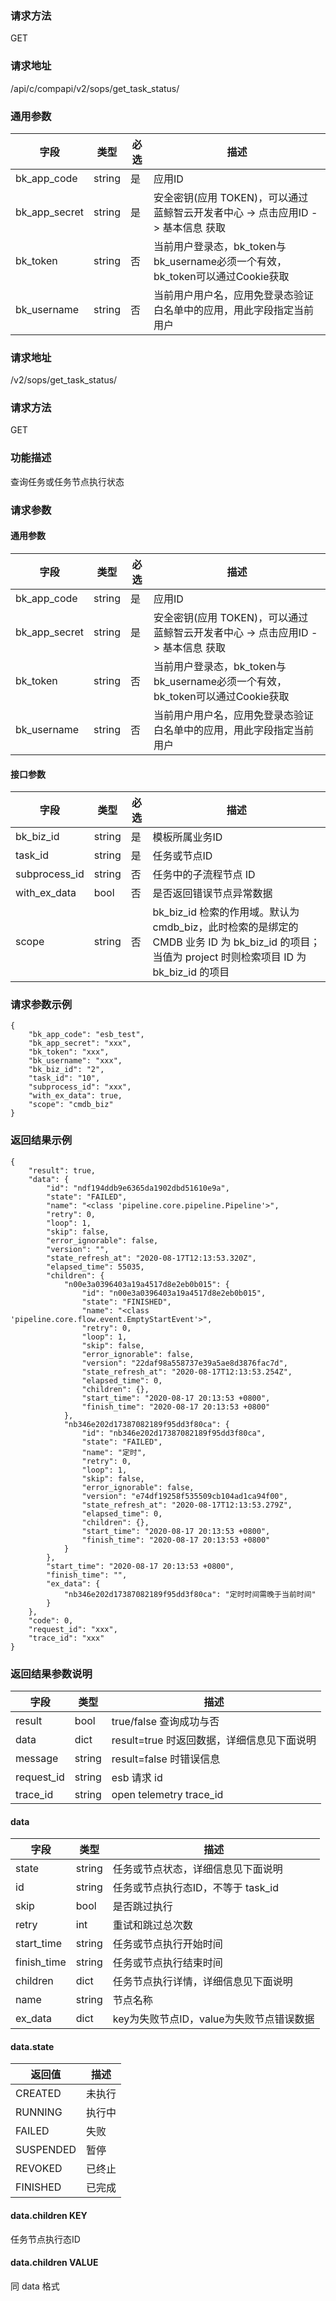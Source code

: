 
### 请求方法

GET


### 请求地址

/api/c/compapi/v2/sops/get_task_status/


### 通用参数

| 字段 | 类型 | 必选 |  描述 |
|-----------|------------|--------|------------|
| bk_app_code  |  string    | 是 | 应用ID     |
| bk_app_secret|  string    | 是 | 安全密钥(应用 TOKEN)，可以通过 蓝鲸智云开发者中心 -> 点击应用ID -> 基本信息 获取 |
| bk_token     |  string    | 否 | 当前用户登录态，bk_token与bk_username必须一个有效，bk_token可以通过Cookie获取 |
| bk_username  |  string    | 否 | 当前用户用户名，应用免登录态验证白名单中的应用，用此字段指定当前用户 |


### 请求地址

/v2/sops/get_task_status/

### 请求方法

GET

### 功能描述

查询任务或任务节点执行状态

### 请求参数

#### 通用参数

|   字段           |  类型       | 必选     |  描述             |
|-----------------|-------------|---------|------------------|
|   bk_app_code   |   string    |   是    |  应用ID |
|   bk_app_secret |   string    |   是    |  安全密钥(应用 TOKEN)，可以通过 蓝鲸智云开发者中心 -> 点击应用ID -> 基本信息 获取 |
|   bk_token      |   string    |   否    |  当前用户登录态，bk_token与bk_username必须一个有效，bk_token可以通过Cookie获取  |
|   bk_username   |   string    |   否    |  当前用户用户名，应用免登录态验证白名单中的应用，用此字段指定当前用户              |

#### 接口参数

| 字段          |  类型       | 必选   |  描述            |
|---------------|------------|--------|------------------|
|   bk_biz_id   |   string   |   是   |  模板所属业务ID   |
|   task_id     |   string   |   是   |  任务或节点ID     |
|   subprocess_id |   string   |   否   |  任务中的子流程节点 ID   |
|   with_ex_data     |   bool   |   否   |  是否返回错误节点异常数据 |
| scope | string | 否 | bk_biz_id 检索的作用域。默认为 cmdb_biz，此时检索的是绑定的 CMDB 业务 ID 为 bk_biz_id 的项目；当值为 project 时则检索项目 ID 为 bk_biz_id 的项目|

### 请求参数示例

```
{
    "bk_app_code": "esb_test",
    "bk_app_secret": "xxx",
    "bk_token": "xxx",
    "bk_username": "xxx",
    "bk_biz_id": "2",
    "task_id": "10",
    "subprocess_id": "xxx",
    "with_ex_data": true,
    "scope": "cmdb_biz"
}
```

### 返回结果示例

```
{
    "result": true,
    "data": {
        "id": "ndf194ddb9e6365da1902dbd51610e9a",
        "state": "FAILED",
        "name": "<class 'pipeline.core.pipeline.Pipeline'>",
        "retry": 0,
        "loop": 1,
        "skip": false,
        "error_ignorable": false,
        "version": "",
        "state_refresh_at": "2020-08-17T12:13:53.320Z",
        "elapsed_time": 55035,
        "children": {
            "n00e3a0396403a19a4517d8e2eb0b015": {
                "id": "n00e3a0396403a19a4517d8e2eb0b015",
                "state": "FINISHED",
                "name": "<class 'pipeline.core.flow.event.EmptyStartEvent'>",
                "retry": 0,
                "loop": 1,
                "skip": false,
                "error_ignorable": false,
                "version": "22daf98a558737e39a5ae8d3876fac7d",
                "state_refresh_at": "2020-08-17T12:13:53.254Z",
                "elapsed_time": 0,
                "children": {},
                "start_time": "2020-08-17 20:13:53 +0800",
                "finish_time": "2020-08-17 20:13:53 +0800"
            },
            "nb346e202d17387082189f95dd3f80ca": {
                "id": "nb346e202d17387082189f95dd3f80ca",
                "state": "FAILED",
                "name": "定时",
                "retry": 0,
                "loop": 1,
                "skip": false,
                "error_ignorable": false,
                "version": "e74df19258f535509cb104ad1ca94f00",
                "state_refresh_at": "2020-08-17T12:13:53.279Z",
                "elapsed_time": 0,
                "children": {},
                "start_time": "2020-08-17 20:13:53 +0800",
                "finish_time": "2020-08-17 20:13:53 +0800"
            }
        },
        "start_time": "2020-08-17 20:13:53 +0800",
        "finish_time": "",
        "ex_data": {
            "nb346e202d17387082189f95dd3f80ca": "定时时间需晚于当前时间"
        }
    },
    "code": 0,
    "request_id": "xxx",
    "trace_id": "xxx"
}
```

### 返回结果参数说明

| 字段      | 类型      | 描述      |
|-----------|----------|-----------|
|  result   |    bool    |      true/false 查询成功与否     |
|  data     |    dict    |      result=true 时返回数据，详细信息见下面说明     |
|  message  |    string  |      result=false 时错误信息     |
|  request_id     |    string  |      esb 请求 id     |
|  trace_id     |    string  |      open telemetry trace_id     |

#### data

| 字段      | 类型      | 描述      |
|-----------|----------|-----------|
|  state      |    string    |      任务或节点状态，详细信息见下面说明    |
|  id      |    string    |      任务或节点执行态ID，不等于 task_id    |
|  skip      |    bool    |      是否跳过执行    |
|  retry      |    int    |      重试和跳过总次数   |
|  start_time      |    string    |      任务或节点执行开始时间   |
|  finish_time      |    string    |      任务或节点执行结束时间    |
|  children      |    dict   |      任务节点执行详情，详细信息见下面说明   |
|  name      |    string    |      节点名称    |
|  ex_data  |  dict  | key为失败节点ID，value为失败节点错误数据 |

#### data.state

| 返回值    | 描述      |
|----------|-----------|
| CREATED   | 未执行   |  
| RUNNING   | 执行中   |
| FAILED    | 失败     |
| SUSPENDED | 暂停     |
| REVOKED   | 已终止   |
| FINISHED  | 已完成   |  

#### data.children KEY

任务节点执行态ID

#### data.children VALUE

同 data 格式